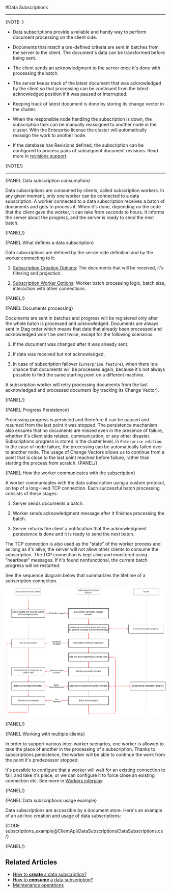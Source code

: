 ﻿#Data Subscriptions

---

{NOTE: }

* Data subscriptions provide a reliable and handy way to perform document processing on the client side.  

* Documents that match a pre-defined criteria are sent in batches from the server to the client. 
  The document's data can be transformed before being sent. 

* The client sends an acknowledgment to the server once it's done with processing the batch.
   
* The server keeps track of the latest document that was acknowledged by the client so that processing can be continued from the latest acknowledged position if it was paused or interrupted.
  
* Keeping track of latest document is done by storing its change vector in the cluster.
  
* When the responsible node handling the subscription is down, the subscription task can be manually reassigned to another node in the cluster.
  With the Enterprise license the cluster will automatically reassign the work to another node.

* If the database has Revisions defined, the subscription can be configured to process pairs of subsequent document revisions. Read more in [revisions support](../../client-api/data-subscriptions/advanced-topics/subscription-with-revisioning).

{NOTE/}

---

{PANEL:Data subscription consumption}

Data subscriptions are consumed by clients, called subscription workers. In any given moment, only one worker can be connected to a data subscription. 
A worker connected to a data subscription receives a batch of documents and gets to process it. 
When it's done, depending on the code that the client gave the worker, it can take from seconds to hours. It informs the server about the progress, and the server is ready to send the next batch.

{PANEL/}

{PANEL:What defines a data subscription}

Data subscriptions are defined by the server side definition and by the worker connecting to it:

1. [Subscription Creation Options](../../client-api/data-subscriptions/subscription-creation/api-overview#subscriptioncreationoptions): The documents that will be received, it's filtering and projection.

2. [Subscription Worker Options](../../client-api/data-subscriptions/subscription-consumption/api-overview#subscriptionworkeroptions): Worker batch processing logic, batch size, interaction with other connections.

{PANEL/}

{PANEL:Documents processing}

Documents are sent in batches and progress will be registered only after the whole batch is processed and acknowledged. 
Documents are always sent in Etag order which means that data that already been processed and acknowledged won't be sent twice, except for the following scenarios:

1. If the document was changed after it was already sent.

2. If data was received but not acknowledged.

3. In case of subscription failover (`Enterprise feature`), when there is a chance that documents will be processed again, because it's not always possible to find the same starting point on a different machine.

A subscription worker will retry processing documents from the last acknowledged and processed document (by tracking its Change Vector).

{PANEL/}

{PANEL:Progress Persistence}

Processing progress is persisted and therefore it can be paused and resumed from the last point it was stopped. 
The persistence mechanism also ensures that no documents are missed even in the presence of failure, whether it's client side related, communication, or any other disaster. 
Subscriptions progress is stored in the cluster level, in `Enterprise edition`. In the case of node failure, the processing can be automatically failed over to another node.
The usage of Change Vectors allows us to continue from a point that is close to the last point reached before failure, rather than starting the process from scratch.
{PANEL/}

{PANEL:How the worker communicates with the subscription}

A worker communicates with the data subscription using a custom protocol, on top of a long-lived TCP connection. Each successful batch processing consists of these stages:

1. Server sends documents a batch.

2. Worker sends acknowledgment message after it finishes processing the batch.

3. Server returns the client a notification that the acknowledgment persistence is done and it is ready to send the next batch.

The TCP connection is also used as the "state" of the worker process and as long as it's alive, the server will not allow other clients to consume the subscription. 
The TCP connection is kept alive and monitored using "heartbeat" messages. If it's found nonfunctional, the current batch progress will be restarted.

See the sequence diagram below that summarizes the lifetime of a subscription connection.

![Subscription document processing](images\SubscriptionsDocumentProcessing.png)

{PANEL/}

{PANEL:Working with multiple clients}

In order to support various inter-worker scenarios, one worker is allowed to take the place of another in the processing of a subscription. 
Thanks to subscriptions persistence, the worker will be able to continue the work from the point it's predecessor stopped. 

It's possible to configure that a worker will wait for an existing connection to fail, and take it's place, or we can configure it to force close an existing connection etc. See more in [Workers interplay](../../client-api/data-subscriptions/subscription-consumption/how-to-consume-data-subscription#workers-interplay).

{PANEL/}

{PANEL:Data subscriptions usage example}

Data subscriptions are accessible by a document store. Here's an example of an ad-hoc creation and usage of data subscriptions:

{CODE subscriptions_example@ClientApi\DataSubscriptions\DataSubscriptions.cs /}

{PANEL/}

## Related Articles

- [How to **create** a data subscription?](../../client-api/data-subscriptions/subscription-creation/how-to-create-data-subscription)
- [How to **consume** a data subscription?](../../client-api/data-subscriptions/subscription-consumption/how-to-consume-data-subscription)
- [Maintenance operations](../../client-api/data-subscriptions/advanced-topics/maintenance-operations)
